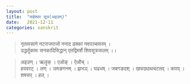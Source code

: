 ```yaml
---
layout: post
title:  "माहेश्वर सूत्र(अइउण्)"
date:   2021-12-11
categories: sanskrit
---
```


> नृतावसाने नटराजराजो ननाद ढक्कां नवपञ्चावरम् । \
 उद्धर्तुकामः सनकादिसिद्धान् एतद्विमर्शे शिवसूत्रजालम् ।।


> अइउण् । ऋलॄक् । एओङ् । ऐऔच् । \
हयवरट् । लण् । ञमङणनम् । झभञ् । घढधष् । जबगङदश् । खफछठथचटतव् । कपय् । शषसर् । हल् ।
